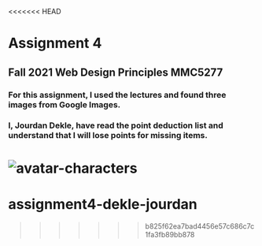 <<<<<<< HEAD
# Assignment 4
## Fall 2021 Web Design Principles MMC5277

### For this assignment, I used the lectures and found three images from Google Images.

### I, Jourdan Dekle, have read the point deduction list and understand that I will lose points for missing items.

![avatar-characters]()
=======
# assignment4-dekle-jourdan
>>>>>>> b825f62ea7bad4456e57c686c7c1fa3fb89bb878
